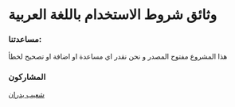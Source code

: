 # وثائق شروط الاستخدام باللغة العربية

### مساعدتنا: 
 هذا المشروع مفتوح المصدر و نحن نقدر اي مساعدة او اضافة او تصحيح لخطأ

### المشاركون 
[شعيب بدران](https://github.com/shu3aybbadran)
